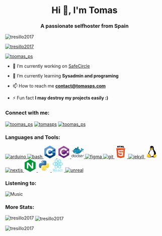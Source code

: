 <h1 align="center">Hi 👋, I'm Tomas</h1>
<h3 align="center">A passionate selfhoster from Spain</h3>

<p align="left"> <img src="https://komarev.com/ghpvc/?username=tresillo2017&label=Profile%20views&color=0e75b6&style=flat" alt="tresillo2017" /> </p>

<p align="left"> <a href="https://github.com/ryo-ma/github-profile-trophy"><img src="https://github-profile-trophy.vercel.app/?username=tresillo2017" alt="tresillo2017" /></a> </p>

<p align="left"> <a href="https://twitter.com/toomas_ps" target="blank"><img src="https://img.shields.io/twitter/follow/toomas_ps?logo=twitter&style=for-the-badge" alt="toomas_ps" /></a> </p>

- 🔭 I’m currently working on [SafeCircle](https://safecircle.tech)

- 🌱 I’m currently learning **Sysadmin and programing**

- 📫 How to reach me **contact@tomasps.com**

- ⚡ Fun fact **I may destroy my projects easily :)**

<h3 align="left">Connect with me:</h3>
<p align="left">
<a href="https://twitter.com/toomas_ps" target="blank"><img align="center" src="https://raw.githubusercontent.com/rahuldkjain/github-profile-readme-generator/master/src/images/icons/Social/twitter.svg" alt="toomas_ps" height="30" width="40" /></a>
<a href="https://linkedin.com/in/tomasps" target="blank"><img align="center" src="https://raw.githubusercontent.com/rahuldkjain/github-profile-readme-generator/master/src/images/icons/Social/linked-in-alt.svg" alt="tomasps" height="30" width="40" /></a>
<a href="https://instagram.com/toomas_ps" target="blank"><img align="center" src="https://raw.githubusercontent.com/rahuldkjain/github-profile-readme-generator/master/src/images/icons/Social/instagram.svg" alt="toomas_ps" height="30" width="40" /></a>
</p>

<h3 align="left">Languages and Tools:</h3>
<p align="left"> <a href="https://www.arduino.cc/" target="_blank" rel="noreferrer"> <img src="https://cdn.worldvectorlogo.com/logos/arduino-1.svg" alt="arduino" width="40" height="40"/> </a> <a href="https://www.gnu.org/software/bash/" target="_blank" rel="noreferrer"> <img src="https://www.vectorlogo.zone/logos/gnu_bash/gnu_bash-icon.svg" alt="bash" width="40" height="40"/> </a> <a href="https://www.w3schools.com/cpp/" target="_blank" rel="noreferrer"> <img src="https://raw.githubusercontent.com/devicons/devicon/master/icons/cplusplus/cplusplus-original.svg" alt="cplusplus" width="40" height="40"/> </a> <a href="https://www.w3schools.com/cs/" target="_blank" rel="noreferrer"> <img src="https://raw.githubusercontent.com/devicons/devicon/master/icons/csharp/csharp-original.svg" alt="csharp" width="40" height="40"/> </a> <a href="https://www.docker.com/" target="_blank" rel="noreferrer"> <img src="https://raw.githubusercontent.com/devicons/devicon/master/icons/docker/docker-original-wordmark.svg" alt="docker" width="40" height="40"/> </a> <a href="https://www.figma.com/" target="_blank" rel="noreferrer"> <img src="https://www.vectorlogo.zone/logos/figma/figma-icon.svg" alt="figma" width="40" height="40"/> </a> <a href="https://git-scm.com/" target="_blank" rel="noreferrer"> <img src="https://www.vectorlogo.zone/logos/git-scm/git-scm-icon.svg" alt="git" width="40" height="40"/> </a> <a href="https://www.w3.org/html/" target="_blank" rel="noreferrer"> <img src="https://raw.githubusercontent.com/devicons/devicon/master/icons/html5/html5-original-wordmark.svg" alt="html5" width="40" height="40"/> </a> <a href="https://jekyllrb.com/" target="_blank" rel="noreferrer"> <img src="https://www.vectorlogo.zone/logos/jekyllrb/jekyllrb-icon.svg" alt="jekyll" width="40" height="40"/> </a> <a href="https://www.linux.org/" target="_blank" rel="noreferrer"> <img src="https://raw.githubusercontent.com/devicons/devicon/master/icons/linux/linux-original.svg" alt="linux" width="40" height="40"/> </a> <a href="https://nextjs.org/" target="_blank" rel="noreferrer"> <img src="https://cdn.worldvectorlogo.com/logos/nextjs-2.svg" alt="nextjs" width="40" height="40"/> </a> <a href="https://www.nginx.com" target="_blank" rel="noreferrer"> <img src="https://raw.githubusercontent.com/devicons/devicon/master/icons/nginx/nginx-original.svg" alt="nginx" width="40" height="40"/> </a> <a href="https://www.python.org" target="_blank" rel="noreferrer"> <img src="https://raw.githubusercontent.com/devicons/devicon/master/icons/python/python-original.svg" alt="python" width="40" height="40"/> </a> <a href="https://reactjs.org/" target="_blank" rel="noreferrer"> <img src="https://raw.githubusercontent.com/devicons/devicon/master/icons/react/react-original-wordmark.svg" alt="react" width="40" height="40"/> </a> <a href="https://unrealengine.com/" target="_blank" rel="noreferrer"> <img src="https://raw.githubusercontent.com/kenangundogan/fontisto/036b7eca71aab1bef8e6a0518f7329f13ed62f6b/icons/svg/brand/unreal-engine.svg" alt="unreal" width="40" height="40"/> </a> </p>

<h3 align="left">Listening to:</h3>

![Music](https://lastfm-recently-played.vercel.app/api?user=tresillo2017&width=600)

<h3 align="left">More Stats:</h3>

<p><img align="left" src="https://github-readme-stats.vercel.app/api/top-langs?username=tresillo2017&show_icons=true&locale=en&layout=compact" alt="tresillo2017" /></p>

<p>&nbsp;<img align="center" src="https://github-readme-stats.vercel.app/api?username=tresillo2017&show_icons=true&locale=en" alt="tresillo2017" /></p>

<p><img align="left" src="https://github-readme-streak-stats.herokuapp.com/?user=tresillo2017&" alt="tresillo2017" /></p>

